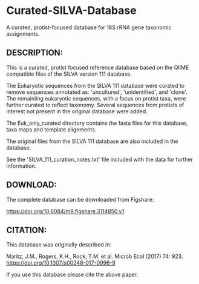 # Curated-SILVA-Database
A curated, protist-focused database for 18S rRNA gene taxonomic assignments.

## DESCRIPTION:

This is a curated, protist focused reference database based on the QIIME compatible files of the SILVA version 111 database.

The Eukaryotic sequences from the SILVA 111 database were curated to remove sequences annotated as: 'uncultured', 'unidentified', and 'clone'.
The remainiing eukaryotic sequences, with a focus on protist taxa, were further curated to reflect taxonomy. 
Several sequences from protists of interest not present in the original database were added.

The Euk_only_curated directory contains the fasta files for this database, taxa maps and template alignments.

The original files from the SILVA 111 database are also included in the database.

See the 'SILVA_111_curation_notes.txt' file included with the data for further information.

## DOWNLOAD:

The complete database can be downloaded from Figshare:

https://doi.org/10.6084/m9.figshare.3114850.v1

## CITATION:

This database was originally described in: 

Maritz, J.M., Rogers, K.H., Rock, T.M. et al. Microb Ecol (2017) 74: 923. 
https://doi.org/10.1007/s00248-017-0996-9 

If you use this database please cite the above paper.


